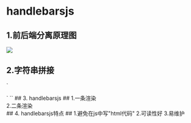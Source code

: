 # handlebarsjs
## 1.前后端分离原理图 ##
![](https://i.imgur.com/MrToILM.png)
## 2.字符串拼接 ##
`<div class="card">
</div>`
`<script>
	//数据
	var data={
		name:'小林',
		birth:'1991.02.07',
		home:'中国',
		job:'前端'
	};
	var str = "";
	str += "<div>姓名："+data.name+"</div>";
	str += "<div>出生日期："+data.birth+"</div>";
	str += "<div>出生地："+data.home+"</div>";
	str += "<div>职业："+data.job+"</div>";
	$(".card").html(str);
</script>`
## 3. handlebarsjs ##
    1.一条渲染
    <script src="https://cdnjs.cloudflare.com/ajax/libs/handlebars.js/2.0.0/handlebars.js"></script>
    <script id="card-template" type="text/x-handlebars-template">
    	<div>姓名：{{name}}</div>
    	<div>出生日期：{{birth}}</div>
    	<div>出生地：{{home}}</div>
    	<div>职业：{{job}}</div>
    </script> 
    <div class="card">
    </div>
    <script>
    	//数据
    	var data={
    		name:'小林',
    		birth:'1991.02.07',
    		home:'中国',
    		job:'前端'
    	};
    	var t = $("#card-template").html();
    //			console.log(t);
    	var f = Handlebars.compile(t);
    //			console.log(f);s
    	var h = f(data);
    	$(".card").html(h);
    </script> 
    2.二条渲染
    <script id="card-template" type="text/x-handlebars-template">
    	{{#each this}}
    	<div class="card">
    		<div>姓名：{{name}}</div>
    		<div>出生日期：{{birth}}</div>
    		<div>出生地：{{home}}</div>
    		<div>职业：{{job}}</div>
    	</div>
    	{{/each}}
    </script>
    <div class="card">
    </div>
    <script>
    	//数据
    	var data=[
    		{
    			name:'小林',
    			birth:'1991.02.07',
    			home:'中国',
    			job:'前端'
    		},
    		{
    			name:'小飞',
    			birth:'1992.02.07',
    			home:'中国',
    			job:'前端'
    		}
    	]
    	var t = $("#card-template").html();
    //			console.log(t);
    	var f = Handlebars.compile(t);
    //			console.log(f);s
    	var h = f(data);
    	$(".card").html(h);
    </script>
## 4. handlebarsjs特点 ##
    1.避免在js中写"html代码"
    2.可读性好
    3.易维护